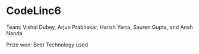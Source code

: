 # CodeLinc6

Team: Vishal Dubey, Arjun Prabhakar, Harish Yerra, Sauren Gupta, and Ansh Nanda

Prize won: Best Technology used
